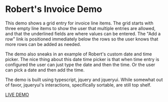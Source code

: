 # Robert's Invoice Demo

This demo shows a grid entry for invoice line items. The grid starts
with three empty line items to show the user that multiple entries are
allowed, and that the underlined fields are where values can be entered.
The "Add a row" link is positioned immediately below the rows so the 
user knows that more rows can be added as needed.

The demo also sneaks in an example of Robert's custom date and time 
picker. The nice thing about this date time picker is that when time 
entry is  configured the user can just type the date and then the 
time. Or the user can pick a date and then add the time.

The demo is built using typescript, jquery and jqueryui. While somewhat
out of favor,  jqueryui's interactions, specifically sortable, are still
top shelf.

[LIVE DEMO](https://rmacfadyen.github.io/RobertsInvoiceDemo)
